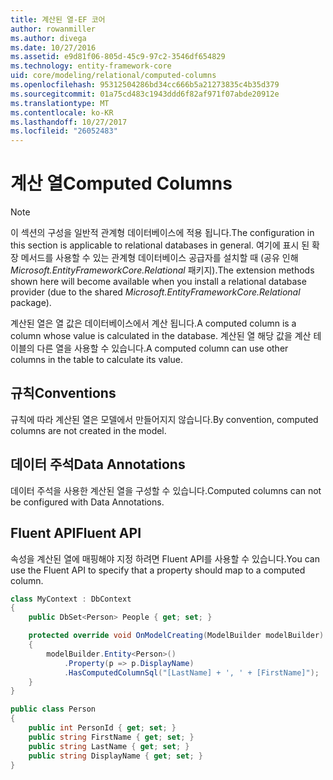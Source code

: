 ```yaml
---
title: 계산된 열-EF 코어
author: rowanmiller
ms.author: divega
ms.date: 10/27/2016
ms.assetid: e9d81f06-805d-45c9-97c2-3546df654829
ms.technology: entity-framework-core
uid: core/modeling/relational/computed-columns
ms.openlocfilehash: 95312504286bd34cc666b5a21273835c4b35d379
ms.sourcegitcommit: 01a75cd483c1943ddd6f82af971f07abde20912e
ms.translationtype: MT
ms.contentlocale: ko-KR
ms.lasthandoff: 10/27/2017
ms.locfileid: "26052483"
---
```

# <a name="computed-columns"></a><span data-ttu-id="d6171-102">계산 열</span><span class="sxs-lookup"><span data-stu-id="d6171-102">Computed Columns</span></span>

> [!NOTE]  
> <span data-ttu-id="d6171-103">이 섹션의 구성을 일반적 관계형 데이터베이스에 적용 됩니다.</span><span class="sxs-lookup"><span data-stu-id="d6171-103">The configuration in this section is applicable to relational databases in general.</span></span> <span data-ttu-id="d6171-104">여기에 표시 된 확장 메서드를 사용할 수 있는 관계형 데이터베이스 공급자를 설치할 때 (공유 인해 *Microsoft.EntityFrameworkCore.Relational* 패키지).</span><span class="sxs-lookup"><span data-stu-id="d6171-104">The extension methods shown here will become available when you install a relational database provider (due to the shared *Microsoft.EntityFrameworkCore.Relational* package).</span></span>

<span data-ttu-id="d6171-105">계산된 열은 열 값은 데이터베이스에서 계산 됩니다.</span><span class="sxs-lookup"><span data-stu-id="d6171-105">A computed column is a column whose value is calculated in the database.</span></span> <span data-ttu-id="d6171-106">계산된 열 해당 값을 계산 테이블의 다른 열을 사용할 수 있습니다.</span><span class="sxs-lookup"><span data-stu-id="d6171-106">A computed column can use other columns in the table to calculate its value.</span></span>

## <a name="conventions"></a><span data-ttu-id="d6171-107">규칙</span><span class="sxs-lookup"><span data-stu-id="d6171-107">Conventions</span></span>

<span data-ttu-id="d6171-108">규칙에 따라 계산된 열은 모델에서 만들어지지 않습니다.</span><span class="sxs-lookup"><span data-stu-id="d6171-108">By convention, computed columns are not created in the model.</span></span>

## <a name="data-annotations"></a><span data-ttu-id="d6171-109">데이터 주석</span><span class="sxs-lookup"><span data-stu-id="d6171-109">Data Annotations</span></span>

<span data-ttu-id="d6171-110">데이터 주석을 사용한 계산된 열을 구성할 수 있습니다.</span><span class="sxs-lookup"><span data-stu-id="d6171-110">Computed columns can not be configured with Data Annotations.</span></span>

## <a name="fluent-api"></a><span data-ttu-id="d6171-111">Fluent API</span><span class="sxs-lookup"><span data-stu-id="d6171-111">Fluent API</span></span>

<span data-ttu-id="d6171-112">속성을 계산된 열에 매핑해야 지정 하려면 Fluent API를 사용할 수 있습니다.</span><span class="sxs-lookup"><span data-stu-id="d6171-112">You can use the Fluent API to specify that a property should map to a computed column.</span></span>

<!-- [!code-csharp[Main](samples/core/relational/Modeling/FluentAPI/Samples/Relational/ComputedColumn.cs?highlight=9)] -->
``` csharp
class MyContext : DbContext
{
    public DbSet<Person> People { get; set; }

    protected override void OnModelCreating(ModelBuilder modelBuilder)
    {
        modelBuilder.Entity<Person>()
            .Property(p => p.DisplayName)
            .HasComputedColumnSql("[LastName] + ', ' + [FirstName]");
    }
}

public class Person
{
    public int PersonId { get; set; }
    public string FirstName { get; set; }
    public string LastName { get; set; }
    public string DisplayName { get; set; }
}
```
